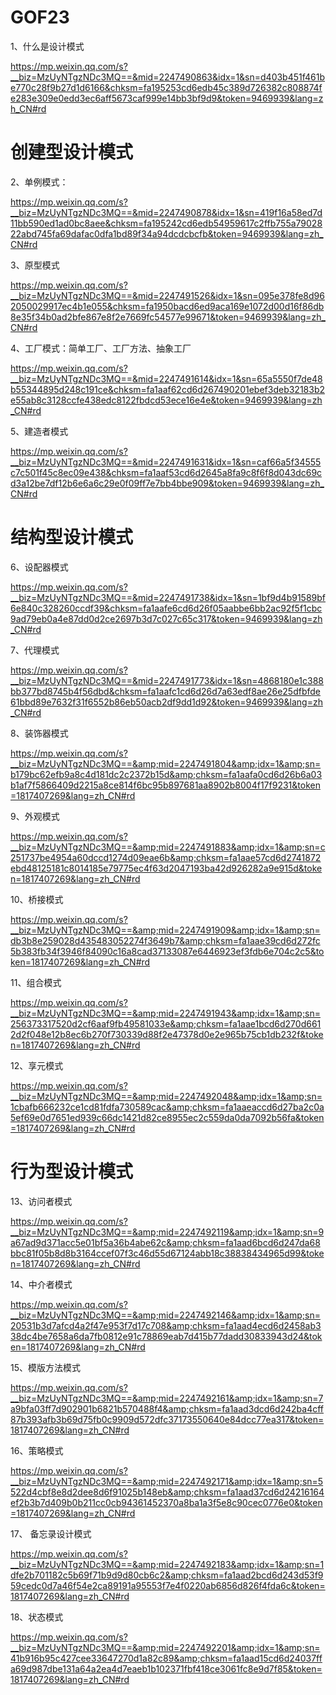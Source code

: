 # GOF23
1、什么是设计模式

https://mp.weixin.qq.com/s?__biz=MzUyNTgzNDc3MQ==&mid=2247490863&idx=1&sn=d403b451f461be770c28f9b27d1d6166&chksm=fa195253cd6edb45c389d726382c808874fe283e309e0edd3ec6aff5673caf999e14bb3bf9d9&token=9469939&lang=zh_CN#rd

# 创建型设计模式

2、单例模式：

https://mp.weixin.qq.com/s?__biz=MzUyNTgzNDc3MQ==&mid=2247490878&idx=1&sn=419f16a58ed7d11bb590ed1ad0bc8aee&chksm=fa195242cd6edb54959617c2ffb755a7902822abd745fa69dafac0dfa1bd89f34a94dcdcbcfb&token=9469939&lang=zh_CN#rd

3、原型模式

https://mp.weixin.qq.com/s?__biz=MzUyNTgzNDc3MQ==&mid=2247491526&idx=1&sn=095e378fe8d962050029917ec4b1e055&chksm=fa1950bacd6ed9aca169e1072d00d16f86db8e35f34b0ad2bfe867e8f2e7669fc54577e99671&token=9469939&lang=zh_CN#rd

4、工厂模式：简单工厂、工厂方法、抽象工厂

https://mp.weixin.qq.com/s?__biz=MzUyNTgzNDc3MQ==&mid=2247491614&idx=1&sn=65a5550f7de48b55344895d248c191ce&chksm=fa1aaf62cd6d267490201ebef3deb32183b2e55ab8c3128ccfe438edc8122fbdcd53ece16e4e&token=9469939&lang=zh_CN#rd

5、建造者模式

https://mp.weixin.qq.com/s?__biz=MzUyNTgzNDc3MQ==&mid=2247491631&idx=1&sn=caf66a5f34555c7c501f45c8ec09e438&chksm=fa1aaf53cd6d2645a8fa9c8f6f8d043dc69cd3a12be7df12b6e6a6c29e0f09ff7e7bb4bbe909&token=9469939&lang=zh_CN#rd

# 结构型设计模式

6、设配器模式

https://mp.weixin.qq.com/s?__biz=MzUyNTgzNDc3MQ==&mid=2247491738&idx=1&sn=1bf9d4b91589bf6e840c328260ccdf39&chksm=fa1aafe6cd6d26f05aabbe6bb2ac92f5f1cbc9ad79eb0a4e87dd0d2ce2697b3d7c027c65c317&token=9469939&lang=zh_CN#rd

7、代理模式

https://mp.weixin.qq.com/s?__biz=MzUyNTgzNDc3MQ==&mid=2247491773&idx=1&sn=4868180e1c388bb377bd8745b4f56dbd&chksm=fa1aafc1cd6d26d7a63edf8ae26e25dfbfde61bbd89e7632f31f6552b86eb50acb2df9dd1d92&token=9469939&lang=zh_CN#rd

8、装饰器模式

https://mp.weixin.qq.com/s?__biz=MzUyNTgzNDc3MQ==&amp;mid=2247491804&amp;idx=1&amp;sn=b179bc62efb9a8c4d181dc2c2372b15d&amp;chksm=fa1aafa0cd6d26b6a03b1af7f5866409d2215a8ce814f6bc95b897681aa8902b8004f17f9231&token=1817407269&lang=zh_CN#rd

9、外观模式

https://mp.weixin.qq.com/s?__biz=MzUyNTgzNDc3MQ==&amp;mid=2247491883&amp;idx=1&amp;sn=c251737be4954a60dccd1274d09eae6b&amp;chksm=fa1aae57cd6d2741872ebd48125181c8014185e79775ec4f63d2047193ba42d926282a9e915d&token=1817407269&lang=zh_CN#rd

10、桥接模式

https://mp.weixin.qq.com/s?__biz=MzUyNTgzNDc3MQ==&amp;mid=2247491909&amp;idx=1&amp;sn=db3b8e259028d435483052274f3649b7&amp;chksm=fa1aae39cd6d272fc5b383fb34f3946f84090c16a8cad37133087e6446923ef3fdb6e704c2c5&token=1817407269&lang=zh_CN#rd

11、组合模式

https://mp.weixin.qq.com/s?__biz=MzUyNTgzNDc3MQ==&amp;mid=2247491943&amp;idx=1&amp;sn=256373317520d2cf6aaf9fb49581033e&amp;chksm=fa1aae1bcd6d270d6612d2f048e12b8ec6b270f730339d88f2e47378d0e2e965b75cb1db232f&token=1817407269&lang=zh_CN#rd

12、享元模式

https://mp.weixin.qq.com/s?__biz=MzUyNTgzNDc3MQ==&amp;mid=2247492048&amp;idx=1&amp;sn=1cbafb666232ce1cd81fdfa730589cac&amp;chksm=fa1aaeaccd6d27ba2c0a5ef69e0d7651ed939c66dc1421d82ce8955ec2c559da0da7092b56fa&token=1817407269&lang=zh_CN#rd

# 行为型设计模式

13、访问者模式

https://mp.weixin.qq.com/s?__biz=MzUyNTgzNDc3MQ==&amp;mid=2247492119&amp;idx=1&amp;sn=9a67ad9d371acc5e01bf5a36b4abe62c&amp;chksm=fa1aad6bcd6d247da68bbc81f05b8d8b3164ccef07f3c46d55d67124abb18c38838434965d99&token=1817407269&lang=zh_CN#rd

14、中介者模式

https://mp.weixin.qq.com/s?__biz=MzUyNTgzNDc3MQ==&amp;mid=2247492146&amp;idx=1&amp;sn=20531b3d7afcd4a2f47e953f7d17c708&amp;chksm=fa1aad4ecd6d2458ab338dc4be7658a6da7fb0812e91c78869eab7d415b77dadd30833943d24&token=1817407269&lang=zh_CN#rd

15、模版方法模式

https://mp.weixin.qq.com/s?__biz=MzUyNTgzNDc3MQ==&amp;mid=2247492161&amp;idx=1&amp;sn=7a9bfa03ff7d902901b6821b570488f4&amp;chksm=fa1aad3dcd6d242ba4cff87b393afb3b69d75fb0c9909d572dfc37173550640e84dcc77ea317&token=1817407269&lang=zh_CN#rd

16、策略模式

https://mp.weixin.qq.com/s?__biz=MzUyNTgzNDc3MQ==&amp;mid=2247492171&amp;idx=1&amp;sn=5522d4cbf8e8d2dee8d6f91025b148eb&amp;chksm=fa1aad37cd6d24216164ef2b3b7d409b0b211cc0cb94361452370a8ba1a3f5e8c90cec0776e0&token=1817407269&lang=zh_CN#rd

17、 备忘录设计模式

https://mp.weixin.qq.com/s?__biz=MzUyNTgzNDc3MQ==&amp;mid=2247492183&amp;idx=1&amp;sn=1dfe2b701182c5b69f71b9d9d80cb6c2&amp;chksm=fa1aad2bcd6d243d53f959cedc0d7a46f54e2ca89191a95553f7e4f0220ab6856d826f4fda6c&token=1817407269&lang=zh_CN#rd

18、状态模式

https://mp.weixin.qq.com/s?__biz=MzUyNTgzNDc3MQ==&amp;mid=2247492201&amp;idx=1&amp;sn=41b916b95c427cee33647270d1a82c89&amp;chksm=fa1aad15cd6d24037ffa69d987dbe131a64a2ea4d7eaeb1b102371fbf418ce3061fc8e9d7f85&token=1817407269&lang=zh_CN#rd
